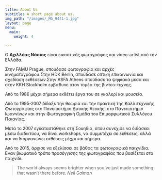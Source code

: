 ```yaml
---
title: About Us
subtitle: A short page about us.
img_path: "/images/_MG_9441-1.jpg"
layout: page
menu:
  main:
    weight: 4

---
```

Ο **Αχιλλέας Νάσιος** είναι εικαστικός φωτογράφος και video-artist από την Ελλάδα.

Στην FAMU Prague, σπούδασε φωτογραφία και αρχές κινηματογράφου.Στην HDK Berlin, σπούδασε οπτική επικοινωνία και σχεδίαση εκθέσεων.Στην ASFA Athens σπούδασε τα ψηφιακά μέσα και στην KKH Stockholm εμβάθυνε στον τομέα της βιντεο-τεχνης.

Από το 1986 μέχρι σήμερα εκθέτει έργα του σε γκαλερί και μουσεία.

Από το 1995-2007 δίδαξε την θεωρία και την πρακτική της Καλλιτεχνικής Φωτογραφίας στο Πανεπιστήμιο Δυτικής Αττικής, στο Πανεπιστήμιο Ιωαννίνων και στην Φωτογραφική Ομάδα του Επιμορφωτικού Συλλόγου Παιανίας. 

Μετά το 2007 εγκαταστάθηκε στη Σουηδία, όπου συνέχισε να διδάσκει μέσω διαδικτύου, να δίνει workshops, να συμμετέχει σε εκθέσεις, αλλά και να διοργανώνει εκθέσεις μέχρι και σήμερα.

Από το 2015, άρχισε να εξελίσσει σε βάθος τα φωτογραφικά παιχνίδια. Εναν βιωματικό τρόπο προσέγγισης της φωτογραφίας που βασίζεται στο παιχνίδι.

> The world always seems brighter when you’ve just made something that wasn’t there before. <cite>Neil Gaiman</cite>